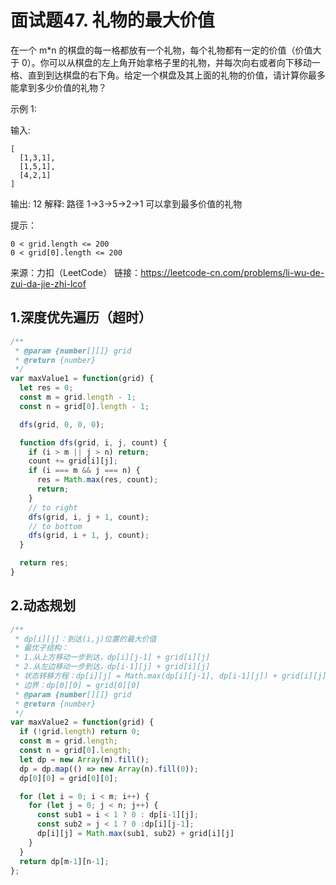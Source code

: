 # 面试题47. 礼物的最大价值

在一个 m*n 的棋盘的每一格都放有一个礼物，每个礼物都有一定的价值（价值大于 0）。你可以从棋盘的左上角开始拿格子里的礼物，并每次向右或者向下移动一格、直到到达棋盘的右下角。给定一个棋盘及其上面的礼物的价值，请计算你最多能拿到多少价值的礼物？

示例 1:

输入: 
```
[
  [1,3,1],
  [1,5,1],
  [4,2,1]
]
```
输出: 12
解释: 路径 1→3→5→2→1 可以拿到最多价值的礼物
 

提示：
```
0 < grid.length <= 200
0 < grid[0].length <= 200
```
来源：力扣（LeetCode）
链接：https://leetcode-cn.com/problems/li-wu-de-zui-da-jie-zhi-lcof

## 1.深度优先遍历（超时）

```js
/**
 * @param {number[][]} grid
 * @return {number}
 */
var maxValue1 = function(grid) {
  let res = 0;
  const m = grid.length - 1;
  const n = grid[0].length - 1;

  dfs(grid, 0, 0, 0);

  function dfs(grid, i, j, count) {
    if (i > m || j > n) return;
    count += grid[i][j];
    if (i === m && j === n) {
      res = Math.max(res, count);
      return;
    }
    // to right
    dfs(grid, i, j + 1, count);
    // to bottom
    dfs(grid, i + 1, j, count);
  }

  return res;
}
```

## 2.动态规划

```js
/**
 * dp[i][j]：到达(i,j)位置的最大价值
 * 最优子结构：
 * 1.从上方移动一步到达，dp[i][j-1] + grid[i][j]
 * 2.从左边移动一步到达，dp[i-1][j] + grid[i][j]
 * 状态转移方程：dp[i][j] = Math.max(dp[i][j-1], dp[i-1][j]) + grid[i][j]
 * 边界：dp[0][0] = grid[0][0]
 * @param {number[][]} grid
 * @return {number}
 */
var maxValue2 = function(grid) {
  if (!grid.length) return 0;
  const m = grid.length;
  const n = grid[0].length;
  let dp = new Array(m).fill();
  dp = dp.map(() => new Array(n).fill(0));
  dp[0][0] = grid[0][0];

  for (let i = 0; i < m; i++) {
    for (let j = 0; j < n; j++) {
      const sub1 = i < 1 ? 0 : dp[i-1][j];
      const sub2 = j < 1 ? 0 :dp[i][j-1];
      dp[i][j] = Math.max(sub1, sub2) + grid[i][j]
    }
  }
  return dp[m-1][n-1];
};
```
